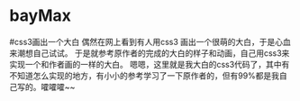 # bayMax
#css3画出一个大白
偶然在网上看到有人用css3 画出一个很萌的大白，于是心血来潮想自己试试。
于是就参考原作者的完成的大白的样子和动画，自己用css3来实现一个和作者画的一样的大白。
嗯嗯，这里就是我大白的css3代码了，其中有不知道怎么实现的地方，有小小的参考学习了一下原作者的，但有99%都是我自己写的。嚯嚯嚯~~
